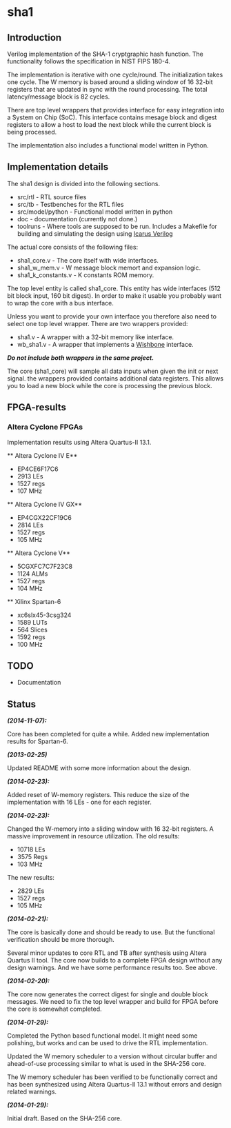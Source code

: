 sha1
====

## Introduction ##
Verilog implementation of the SHA-1 cryptgraphic hash function. The
functionality follows the specification in NIST FIPS 180-4.

The implementation is iterative with one cycle/round. The initialization
takes one cycle. The W memory is based around a sliding window of 16
32-bit registers that are updated in sync with the round processing. The
total latency/message block is 82 cycles.

There are top level wrappers that provides interface for easy
integration into a System on Chip (SoC). This interface contains mesage
block and digest registers to allow a host to load the next block while
the current block is being processed.

The implementation also includes a functional model written in Python.


## Implementation details ##

The sha1 design is divided into the following sections.
- src/rtl - RTL source files
- src/tb  - Testbenches for the RTL files
- src/model/python - Functional model written in python
- doc - documentation (currently not done.)
- toolruns - Where tools are supposed to be run. Includes a Makefile for
building and simulating the design using [Icarus Verilog](http://iverilog.icarus.com/)

The actual core consists of the following files:
- sha1_core.v - The core itself with wide interfaces.
- sha1_w_mem.v - W message block memort and expansion logic.
- sha1_k_constants.v - K constants ROM memory.

The top level entity is called sha1_core. This entity has wide
interfaces (512 bit block input, 160 bit digest). In order to make it
usable you probably want to wrap the core with a bus interface.

Unless you want to provide your own interface you therefore also need to
select one top level wrapper. There are two wrappers provided:
- sha1.v - A wrapper with a 32-bit memory like interface.
- wb_sha1.v - A wrapper that implements a [Wishbone](http://opencores.org/opencores,wishbone) interface.

***Do not include both wrappers in the same project.***

The core (sha1_core) will sample all data inputs when given the init
or next signal. the wrappers provided contains additional data
registers. This allows you to load a new block while the core is
processing the previous block.


## FPGA-results ##

### Altera Cyclone FPGAs ###
Implementation results using Altera Quartus-II 13.1.

** Altera Cyclone IV E**
- EP4CE6F17C6
- 2913 LEs
- 1527 regs
- 107 MHz

** Altera Cyclone IV GX**
- EP4CGX22CF19C6
- 2814 LEs
- 1527 regs
- 105 MHz

** Altera Cyclone V**
- 5CGXFC7C7F23C8
- 1124 ALMs
- 1527 regs
- 104 MHz

** Xilinx Spartan-6
- xc6slx45-3csg324
- 1589 LUTs
- 564 Slices
- 1592 regs
- 100 MHz


## TODO ##
* Documentation


## Status ##

***(2014-11-07):***

Core has been completed for quite a while. Added new implementation
results for Spartan-6.

***(2013-02-25)***

Updated README with some more information about the design.

***(2014-02-23):***

Added reset of W-memory registers. This reduce the size of the
implementation with 16 LEs - one for each register.

***(2014-02-23):***

Changed the W-memory into a sliding window with 16 32-bit registers. A
massive improvement in resource utilization. The old results:

* 10718 LEs
* 3575 Regs
* 103 MHz

The new results:

* 2829 LEs
* 1527 regs
* 105 MHz


***(2014-02-21):***

The core is basically done and should be ready to use. But the
functional verification should be more thorough.

Several minor updates to core RTL and TB after synthesis using Altera
Quartus II tool. The core now builds to a complete FPGA design without
any design warnings. And we have some performance results too. See
above.


***(2014-02-20):***

The core now generates the correct digest for single and double block
messages. We need to fix the top level wrapper and build for FPGA before
the core is somewhat completed.


***(2014-01-29):***

Completed the Python based functional model. It might need some
polishing, but works and can be used to drive the RTL implementation.

Updated the W memory scheduler to a version without circular buffer and
ahead-of-use processing similar to what is used in the SHA-256 core.

The W memory scheduler has been verified to be functionally correct and
has been synthesized using Altera Quartus-II 13.1 without errors and
design related warnings.


***(2014-01-29):***

Initial draft. Based on the SHA-256 core.
